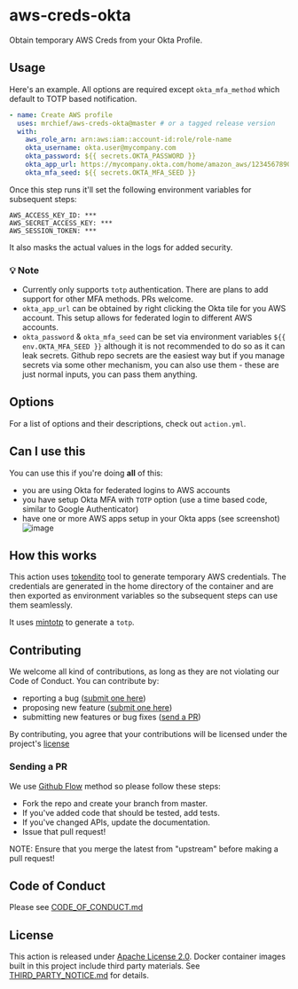 # aws-creds-okta

Obtain temporary AWS Creds from your Okta Profile.

## Usage

Here's an example. All options are required except `okta_mfa_method` which default to TOTP based notification.

```yaml
- name: Create AWS profile
  uses: mrchief/aws-creds-okta@master # or a tagged release version
  with:
    aws_role_arn: arn:aws:iam::account-id:role/role-name
    okta_username: okta.user@mycompany.com
    okta_password: ${{ secrets.OKTA_PASSWORD }}
    okta_app_url: https://mycompany.okta.com/home/amazon_aws/1234567890abcdefghij/123
    okta_mfa_seed: ${{ secrets.OKTA_MFA_SEED }}
```

Once this step runs it'll set the following environment variables for subsequent steps:

```shell
AWS_ACCESS_KEY_ID: ***
AWS_SECRET_ACCESS_KEY: ***
AWS_SESSION_TOKEN: ***
```

It also masks the actual values in the logs for added security.

### 💡 Note

- Currently only supports `totp` authentication. There are plans to add support for other MFA methods. PRs welcome.
- `okta_app_url` can be obtained by right clicking the Okta tile for you AWS account. This setup allows for federated login to different AWS accounts.
- `okta_password` & `okta_mfa_seed` can be set via environment variables `${{ env.OKTA_MFA_SEED }}` although it is not recommended to do so as it can leak secrets. Github repo secrets are the easiest way but if you manage secrets via some other mechanism, you can also use them - these are just normal inputs, you can pass them anything.

## Options

For a list of options and their descriptions, check out `action.yml`.

## Can I use this

You can use this if you're doing **all** of this:

- you are using Okta for federated logins to AWS accounts
- you have setup Okta MFA with `TOTP` option (use a time based code, similar to Google Authenticator)
- have one or more AWS apps setup in your Okta apps (see screenshot)
  ![image](https://user-images.githubusercontent.com/781818/76578920-ae4c4380-64a0-11ea-8aaf-2eb41085e3af.png)

## How this works

This action uses [tokendito](https://github.com/dowjones/tokendito) tool to generate temporary AWS credentials. The credentials are generated in the home directory of the container and are then exported as environment variables so the subsequent steps can use them seamlessly.

It uses [mintotp](https://pypi.org/project/mintotp/) to generate a `totp`.

## Contributing

We welcome all kind of contributions, as long as they are not violating our Code of Conduct. You can contribute by:

- reporting a bug ([submit one here](https://github.com/mrchief/aws-creds-okta/issues))
- proposing new feature ([submit one here](https://github.com/mrchief/aws-creds-okta/issues))
- submitting new features or bug fixes ([send a PR](#sending-a-pr))

By contributing, you agree that your contributions will be licensed under the project's [license](#license)

### Sending a PR

We use [Github Flow](https://guides.github.com/introduction/flow/index.html) method so please follow these steps:

- Fork the repo and create your branch from master.
- If you've added code that should be tested, add tests.
- If you've changed APIs, update the documentation.
- Issue that pull request!

NOTE: Ensure that you merge the latest from "upstream" before making a pull request!

## Code of Conduct

Please see [CODE_OF_CONDUCT.md](CODE_OF_CONDUCT.md)

## License

This action is released under [Apache License 2.0](http://www.apache.org/licenses/LICENSE-2.0). Docker container images built in this project include third party materials. See [THIRD_PARTY_NOTICE.md](THIRD_PARTY_NOTICE.md) for details.
